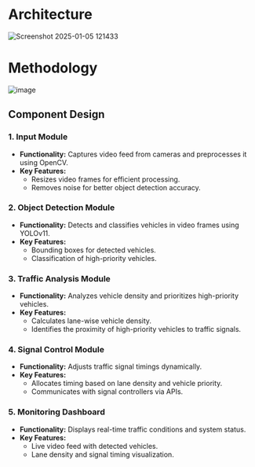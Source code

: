 # Architecture
![Screenshot 2025-01-05 121433](https://github.com/user-attachments/assets/b75fba65-a62d-4da2-8b97-6fdf76788425)

# Methodology
![image](https://github.com/user-attachments/assets/5043d6cc-b0b1-44c4-a490-cef80260f99b)


## Component Design

### 1. Input Module
- **Functionality:** Captures video feed from cameras and preprocesses it using OpenCV.
- **Key Features:**
  - Resizes video frames for efficient processing.
  - Removes noise for better object detection accuracy.

### 2. Object Detection Module
- **Functionality:** Detects and classifies vehicles in video frames using YOLOv11.
- **Key Features:**
  - Bounding boxes for detected vehicles.
  - Classification of high-priority vehicles.

### 3. Traffic Analysis Module
- **Functionality:** Analyzes vehicle density and prioritizes high-priority vehicles.
- **Key Features:**
  - Calculates lane-wise vehicle density.
  - Identifies the proximity of high-priority vehicles to traffic signals.

### 4. Signal Control Module
- **Functionality:** Adjusts traffic signal timings dynamically.
- **Key Features:**
  - Allocates timing based on lane density and vehicle priority.
  - Communicates with signal controllers via APIs.

### 5. Monitoring Dashboard
- **Functionality:** Displays real-time traffic conditions and system status.
- **Key Features:**
  - Live video feed with detected vehicles.
  - Lane density and signal timing visualization.


